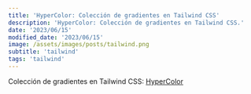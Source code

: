 ```yaml
---
title: 'HyperColor: Colección de gradientes en Tailwind CSS'
description: 'HyperColor: Colección de gradientes en Tailwind CSS.'
date: '2023/06/15'
modified_date: '2023/06/15'
image: /assets/images/posts/tailwind.png
subtitle: 'tailwind'
tags: 'tailwind'
---
```


Colección de gradientes en Tailwind CSS: [HyperColor](https://hypercolor.dev/)

